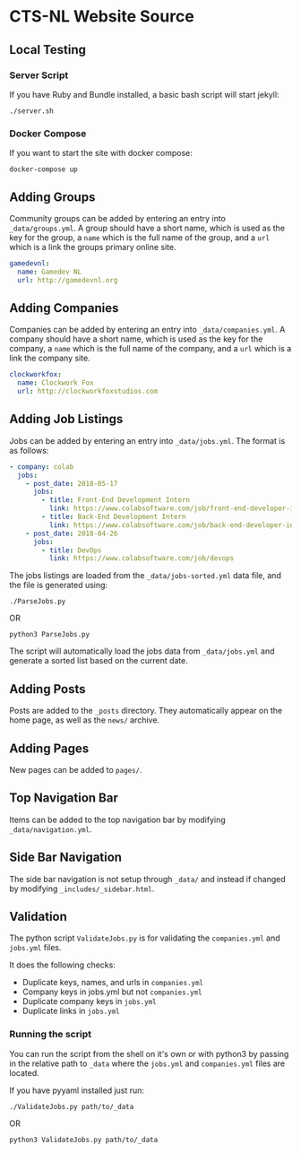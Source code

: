 # CTS-NL Website Source

## Local Testing

### Server Script

If you have Ruby and Bundle installed, a basic bash script will start jekyll:

```shell script
./server.sh
```

### Docker Compose

If you want to start the site with docker compose:

```shell script
docker-compose up
```

## Adding Groups

Community groups can be added by entering an entry into `_data/groups.yml`. A group should have a short name, which is
used as the key for the group, a `name` which is the full name of the group, and a `url` which is a link the groups
primary online site.

```yaml
gamedevnl:
  name: Gamedev NL
  url: http://gamedevnl.org
```

## Adding Companies

Companies can be added by entering an entry into `_data/companies.yml`. A company should have a short name, which is
used as the key for the company, a `name` which is the full name of the company, and a `url` which is a link the
company site.

```yaml
clockworkfox:
  name: Clockwork Fox
  url: http://clockworkfoxstudios.com
```

## Adding Job Listings

Jobs can be added by entering an entry into `_data/jobs.yml`. The format is as follows:

```yaml
- company: colab
  jobs:
    - post_date: 2018-05-17
      jobs:
        - title: Front-End Development Intern
          link: https://www.colabsoftware.com/job/front-end-developer-intern
        - title: Back-End Development Intern
          link: https://www.colabsoftware.com/job/back-end-developer-intern
    - post_date: 2018-04-26
      jobs:
        - title: DevOps
          link: https://www.colabsoftware.com/job/devops
```

The jobs listings are loaded from the `_data/jobs-sorted.yml` data file, and the file is generated using:

```shell script
./ParseJobs.py
```

OR

```shell script
python3 ParseJobs.py
```

The script will automatically load the jobs data from `_data/jobs.yml` and generate a sorted list based on the current date.

## Adding Posts

Posts are added to the `_posts` directory. They automatically appear on the home page, as well as the `news/` archive.

## Adding Pages

New pages can be added to `pages/`.

## Top Navigation Bar

Items can be added to the top navigation bar by modifying `_data/navigation.yml`.

## Side Bar Navigation

The side bar navigation is not setup through `_data/` and instead if changed by modifying `_includes/_sidebar.html`.

## Validation

The python script `ValidateJobs.py` is for validating the `companies.yml` and `jobs.yml` files.

It does the following checks:

- Duplicate keys, names, and urls in `companies.yml`
- Company keys in jobs.yml but not `companies.yml`
- Duplicate company keys in `jobs.yml`
- Duplicate links in `jobs.yml`

### Running the script

You can run the script from the shell on it's own or with python3 by passing in the relative path to `_data` where the `jobs.yml` and `companies.yml` files are located.

If you have pyyaml installed just run:

```shell script
./ValidateJobs.py path/to/_data
```

OR

```shell script
python3 ValidateJobs.py path/to/_data
```

